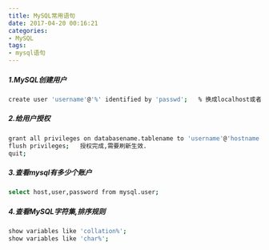 ```yaml
---
title: MySQL常用语句
date: 2017-04-20 00:16:21
categories:
- MySQL
tags:
- mysql语句
---
```


##### 1.MySQL创建用户

```bash
create user 'username'@'%' identified by 'passwd';   % 换成localhost或者127.0.0.1,就只能本地登录了.
```

##### 2.给用户授权

```bash
grant all privileges on databasename.tablename to 'username'@'hostname' identified by 'passwd'with grant option;   all代表所有权限,withgrant option代表该用户可以给其他用户也进行授权操作.
flush privileges;   授权完成,需要刷新生效.
quit;
```

##### 3.查看mysql有多少个账户
```bash
select host,user,password from mysql.user;
```

##### 4.查看MySQL字符集,排序规则
```bash
show variables like 'collation%';
show variables like 'char%';
```

